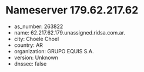 # Nameserver 179.62.217.62

* as_number: 263822
* name: 62.217.62.179.unassigned.ridsa.com.ar.
* city: Choele Choel
* country: AR
* organization: GRUPO EQUIS S.A.
* version: Unknown
* dnssec: false
